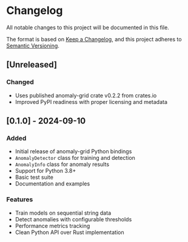 # Changelog

All notable changes to this project will be documented in this file.

The format is based on [Keep a Changelog](https://keepachangelog.com/en/1.0.0/),
and this project adheres to [Semantic Versioning](https://semver.org/spec/v2.0.0.html).

## [Unreleased]

### Changed
- Uses published anomaly-grid crate v0.2.2 from crates.io
- Improved PyPI readiness with proper licensing and metadata

## [0.1.0] - 2024-09-10

### Added
- Initial release of anomaly-grid Python bindings
- `AnomalyDetector` class for training and detection
- `AnomalyInfo` class for anomaly results
- Support for Python 3.8+
- Basic test suite
- Documentation and examples

### Features
- Train models on sequential string data
- Detect anomalies with configurable thresholds
- Performance metrics tracking
- Clean Python API over Rust implementation
